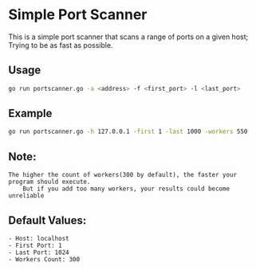 # Simple Port Scanner

This is a simple port scanner that scans a range of ports on a given host; Trying to be as fast as possible.

## Usage

```bash
go run portscanner.go -a <address> -f <first_port> -l <last_port>
```

## Example

```bash
go run portscanner.go -h 127.0.0.1 -first 1 -last 1000 -workers 550
```


## Note:
    The higher the count of workers(300 by default), the faster your program should execute. 
        But if you add too many workers, your results could become unreliable

## Default Values:
    - Host: localhost
    - First Port: 1
    - Last Port: 1024
    - Workers Count: 300

